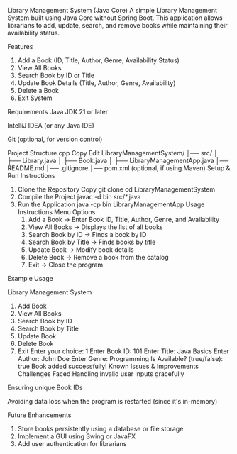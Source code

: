 Library Management System (Java Core)
A simple Library Management System built using Java Core without Spring Boot. This application allows librarians to add, update, search, and remove books while maintaining their availability status.

Features
1. Add a Book (ID, Title, Author, Genre, Availability Status)
2. View All Books
3. Search Book by ID or Title
4. Update Book Details (Title, Author, Genre, Availability)
5. Delete a Book
6. Exit System

Requirements
Java JDK 21 or later

IntelliJ IDEA (or any Java IDE)

Git (optional, for version control)

Project Structure
cpp
Copy
Edit
LibraryManagementSystem/
│── src/
│   ├── Library.java
│   ├── Book.java
│   ├── LibraryManagementApp.java
│── README.md
│── .gitignore
│── pom.xml (optional, if using Maven)
Setup & Run Instructions
1. Clone the Repository
Copy
git clone <your-git-repo-url>
cd LibraryManagementSystem
2. Compile the Project
javac -d bin src/*.java
3. Run the Application
java -cp bin LibraryManagementApp
Usage Instructions
Menu Options
   1. Add a Book → Enter Book ID, Title, Author, Genre, and Availability
   2. View All Books → Displays the list of all books
   3. Search Book by ID → Finds a book by ID
   4. Search Book by Title → Finds books by title
   5. Update Book → Modify book details
   6. Delete Book → Remove a book from the catalog
   7. Exit → Close the program

Example Usage

Library Management System
1. Add Book
2. View All Books
3. Search Book by ID
4. Search Book by Title
5. Update Book
6. Delete Book
7. Exit
Enter your choice: 1
Enter Book ID: 101
Enter Title: Java Basics
Enter Author: John Doe
Enter Genre: Programming
Is Available? (true/false): true
Book added successfully!
Known Issues & Improvements
Challenges Faced
Handling invalid user inputs gracefully

Ensuring unique Book IDs

Avoiding data loss when the program is restarted (since it's in-memory)

Future Enhancements
1. Store books persistently using a database or file storage
2. Implement a GUI using Swing or JavaFX
3. Add user authentication for librarians
